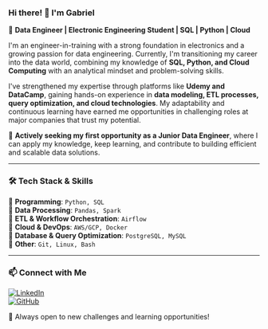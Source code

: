 ### Hi there! 👋 I'm Gabriel

🚀 **Data Engineer | Electronic Engineering Student | SQL | Python | Cloud**

I'm an engineer-in-training with a strong foundation in electronics and a growing passion for data engineering. Currently, I'm transitioning my career into the data world, combining my knowledge of **SQL, Python, and Cloud Computing** with an analytical mindset and problem-solving skills.

I've strengthened my expertise through platforms like **Udemy and DataCamp**, gaining hands-on experience in **data modeling, ETL processes, query optimization, and cloud technologies**. My adaptability and continuous learning have earned me opportunities in challenging roles at major companies that trust my potential.

🔎 **Actively seeking my first opportunity as a Junior Data Engineer**, where I can apply my knowledge, keep learning, and contribute to building efficient and scalable data solutions.

---

### 🛠️ Tech Stack & Skills

🔹 **Programming**: `Python, SQL`  
🔹 **Data Processing**: `Pandas, Spark`  
🔹 **ETL & Workflow Orchestration**: `Airflow`  
🔹 **Cloud & DevOps**: `AWS/GCP, Docker`  
🔹 **Database & Query Optimization**: `PostgreSQL, MySQL`  
🔹 **Other**: `Git, Linux, Bash`  

---

### 📫 Connect with Me

[![LinkedIn](https://img.shields.io/badge/LinkedIn-Profile-blue?style=for-the-badge&logo=linkedin)](https://www.linkedin.com/in/gabriel-ulloa-saavedra/)  
[![GitHub](https://img.shields.io/badge/GitHub-Profile-black?style=for-the-badge&logo=github)](https://github.com/ulloa-g)

🚀 Always open to new challenges and learning opportunities!

